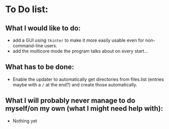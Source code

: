 # To Do list:
## What I would like to do:   
* add a GUI using `tkinter` to make it more easily usable even for non-command-line users. 
* add the multicore mode the program talks about on every start...   
## What has to be done:
* Enable the updater to automatically get directories from files.list (entries maybe with a `/` at the end?) and create those automatically.
## What I will probably never manage to do myself/on my own (what I might need help with):
* Nothing yet
